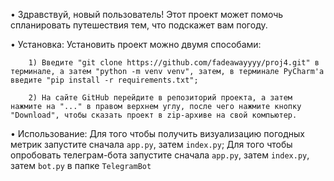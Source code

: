 • Здравствуй, новый пользователь! Этот проект может помочь спланировать путешествия тем, что подскажет вам погоду.

• Установка:
    Установить проект можно двумя способами:
    
        1) Введите "git clone https://github.com/fadeawayyyy/proj4.git" в терминале, а затем "python -m venv venv", затем, в терминале PyCharm'a введите "pip install -r requirements.txt";
        
        2) На сайте GitHub перейдите в репозиторий проекта, а затем нажмите на "..." в правом верхнем углу, после чего нажмите кнопку "Download", чтобы сказать проект в zip-архиве на свой компьютер.

• Использование:
    Для того чтобы получить визуализацию погодных метрик запустите сначала `app.py`, затем `index.py`;
    Для того чтобы опробовать телеграм-бота запустите сначала `app.py`, затем `index.py`, затем `bot.py` в папке `TelegramBot`
